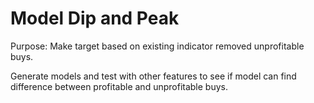 # Model Dip and Peak

Purpose: Make target based on existing indicator removed unprofitable buys. 

Generate models and test with other features to see if model can find difference between profitable and unprofitable buys. 